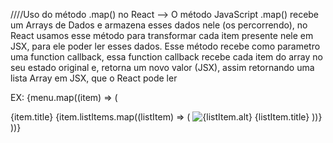 ////Uso do método .map() no React
--> O método JavaScript .map() recebe um Arrays de Dados e armazena esses dados nele (os percorrendo), no React usamos esse método para transformar cada item presente nele em JSX, para ele poder ler esses dados. 
Esse método recebe como parametro uma function callback, essa function callback recebe cada item do array no seu estado original e, retorna um novo valor (JSX), assim retornando uma lista Array em JSX, que o React pode ler

EX:    {menu.map((item) => ( 
        <div className={styles.item} key={item.id}>
          <span className={styles.title}>{item.title}</span>
          {item.listItems.map((listItem) => ( 
            <Link to="/" className={styles.listItem} key={listItem.id}>
            <img src={listItem.icon} alt={listItem.alt} />
            <span className={styles.listItemTitle}>{listItem.title}</span>
            </Link>
          ))}
        </div>
      ))}